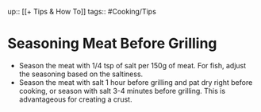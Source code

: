 up::  [[+ Tips & How To]]
tags:: #Cooking/Tips  
# Seasoning Meat Before Grilling

- Season the meat with 1/4 tsp of salt per 150g of meat. For fish, adjust the seasoning based on the saltiness.
- Season the meat with salt 1 hour before grilling and pat dry right before cooking, or season with salt 3-4 minutes before grilling. This is advantageous for creating a crust.